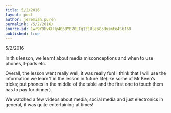 ```yaml
---
title: 5/2/2016
layout: post
author: jeremiah.puren
permalink: /5/2/2016/
source-id: 1wr9Y9HvGHHy406BYB70LTq1ZEUles85Hysmte4S6I68
published: true
---
```

5/2/2016

In this lesson, we learnt about media misconceptions and when to use phones, I-pads etc.

Overall, the lesson went really well, it was really fun! I think that I will use the information we learn't in the lesson in future life(like some of Mr Keen’s tricks; put phones in the middle of the table and the first one to touch them has to pay for dinner). 

We watched a few videos about media, social media and just electronics in general, it was quite entertaining at times!

